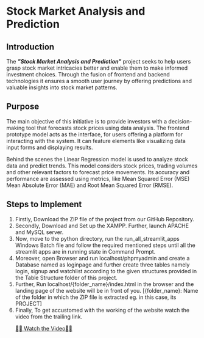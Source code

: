 <h1>Stock Market Analysis and Prediction</h1>

<h2>Introduction</h2>

<p>
The <i><b>"Stock Market Analysis and Prediction"</b></i> project seeks to help users grasp stock market intricacies better and enable them to make informed investment choices. Through the fusion of frontend and backend technologies it ensures a smooth user journey by offering predictions and valuable insights into stock market patterns.  
</p>

<h2>Purpose</h2>

<p>
The main objective of this initiative is to provide investors with a decision-making tool that forecasts stock prices using data analysis. The frontend prototype model acts as the interface, for users offering a platform for interacting with the system. It can feature elements like visualizing data input forms and displaying results.
</p>

<p>
Behind the scenes the Linear Regression model is used to analyze stock data and predict trends. This model considers stock prices, trading volumes and other relevant factors to forecast price movements. Its accuracy and performance are assessed using metrics, like Mean Squared Error (MSE) Mean Absolute Error (MAE) and Root Mean Squared Error (RMSE).
</p>


<h2>Steps to Implement</h2>
<ol>
  <li>Firstly, Download the ZIP file of the project from our GitHub Repository.</li>
  
  <li>Secondly, Download and Set up the XAMPP. Further, launch APACHE and MySQL server.</li>
  
  <li>Now, move to the python directory, run the run_all_streamlit_apps Windows Batch file and follow the required mentioned steps until all the streamlit apps are in running state in Command Prompt.</li>
  
  <li>Moreover, open Browser and run localhost/phpmyadmin and create a Database named as loginpage and further create three tables namely login, signup and watchlist according to the given structures provided in the Table Structure folder of this project.</li>
  
  <li>Further, Run localhost/{folder_name}/index.html in the browser and the landing page of the website will be in front of you.  [{folder_name}: Name of the folder in which the ZIP file is extracted eg. in this case, its PROJECT]</li>
  
  <li>
    Finally, To get accustomed with the working of the website watch the video from the trailing link.
    <p><a href="https://drive.google.com/file/d/1N6Dmcyd-e1KUhaxoPa5Lse3OIWf3Ixcm/view?usp=drive_link" target="_blank">🎥👀 Watch the Video👀🎥 </a>
</p>
  </li>
</ol>
